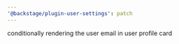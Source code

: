 ```yaml
---
'@backstage/plugin-user-settings': patch
---
```


conditionally rendering the user email in user profile card
